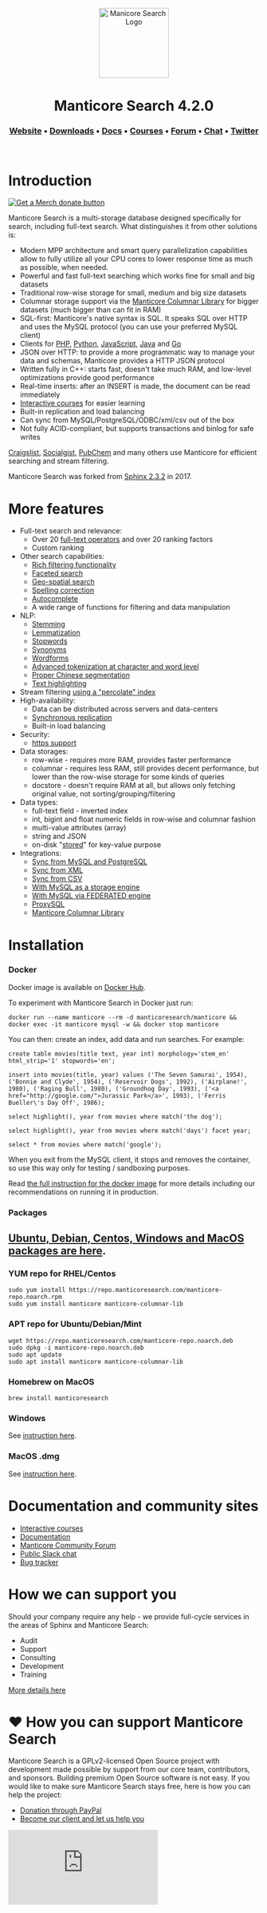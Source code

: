 <p align="center">
  <a href="https://manticoresearch.com" target="_blank" rel="noopener">
    <img src="https://manticoresearch.com/wp-content/uploads/2019/12/manticore-logo-central-M-1.png" width="140" alt="Manicore Search Logo">
  </a>
</p>

<h1 align="center">
  Manticore Search 4.2.0
</h1>

<h3 align="center">
  <a href="https://manticoresearch.com">Website</a> •
  <a href="http://bit.ly/2Q9uGj4">Downloads</a> •
  <a href="https://manual.manticoresearch.com">Docs</a> •
  <a href="https://play.manticoresearch.com">Courses</a> •
  <a href="https://forum.manticoresearch.com">Forum</a> •
  <a href="https://slack.manticoresearch.com">Chat</a> •
  <a href="https://twitter.com/manticoresearch">Twitter</a>
</h3>

<p>&nbsp;</p>

# Introduction

<span class="badge-geekswag">
<a href="https://geekswag.co/collections/manticore-search" title="Get Our Merch"><img src="https://img.shields.io/badge/Geekswag-Get%20Our%20Merch-brightgreen" alt="Get a Merch donate button" /></a>

Manticore Search is a multi-storage database designed specifically for search, including full-text search. What distinguishes it from other solutions is:
* Modern MPP architecture and smart query parallelization capabilities allow to fully utilize all your CPU cores to lower response time as much as possible, when needed.
* Powerful and fast full-text searching which works fine for small and big datasets
* Traditional row-wise storage for small, medium and big size datasets
* Columnar storage support via the [Manticore Columnar Library](https://github.com/manticoresoftware/columnar/) for bigger datasets (much bigger than can fit in RAM)
* SQL-first: Manticore's native syntax is SQL. It speaks SQL over HTTP and uses the MySQL protocol (you can use your preferred MySQL client)
* Clients for [PHP](https://github.com/manticoresoftware/manticoresearch-php), [Python](https://github.com/manticoresoftware/manticoresearch-python), [JavaScript](https://github.com/manticoresoftware/manticoresearch-javascript), [Java](https://github.com/manticoresoftware/manticoresearch-java) and [Go](https://github.com/manticoresoftware/go-sdk)
* JSON over HTTP: to provide a more programmatic way to manage your data and schemas, Manticore provides a HTTP JSON protocol
* Written fully in C++: starts fast, doesn't take much RAM, and low-level optimizations provide good performance
* Real-time inserts: after an INSERT is made, the document can be read immediately
* [Interactive courses](https://play.manticoresearch.com/) for easier learning
* Built-in replication and load balancing
* Can sync from MySQL/PostgreSQL/ODBC/xml/csv out of the box
* Not fully ACID-compliant, but supports transactions and binlog for safe writes

[Craigslist](https://www.craigslist.org/), [Socialgist](https://socialgist.com/), [PubChem](https://pubchem.ncbi.nlm.nih.gov/) and many others use Manticore for efficient searching and stream filtering.

Manticore Search was forked from [Sphinx 2.3.2](https://github.com/sphinxsearch/sphinx) in 2017.

# More features
* Full-text search and relevance:
  - Over 20 [full-text operators](https://play.manticoresearch.com/fulltextintro/) and over 20 ranking factors
  - Custom ranking
* Other search capabilities:
  - [Rich filtering functionality](https://manual.manticoresearch.com/Searching/Full_text_matching/Operators)
  - [Faceted search](https://play.manticoresearch.com/faceting/)
  - [Geo-spatial search](https://play.manticoresearch.com/geosearch/)
  - [Spelling correction](https://play.manticoresearch.com/didyoumean/)
  - [Autocomplete](https://play.manticoresearch.com/simpleautocomplete/)
  - A wide range of functions for filtering and data manipulation
* NLP:
  - [Stemming](https://manual.manticoresearch.com/Creating_an_index/NLP_and_tokenization/Morphology)
  - [Lemmatization](https://manual.manticoresearch.com/Creating_an_index/NLP_and_tokenization/Morphology)
  - [Stopwords](https://manual.manticoresearch.com/Creating_an_index/NLP_and_tokenization/Ignoring_stop-words#stopwords)
  - [Synonyms](https://manual.manticoresearch.com/Creating_an_index/NLP_and_tokenization/Exceptions)
  - [Wordforms](https://manual.manticoresearch.com/Creating_an_index/NLP_and_tokenization/Wordforms#wordforms)
  - [Advanced tokenization at character and word level](https://manual.manticoresearch.com/Creating_an_index/NLP_and_tokenization/Low-level_tokenization#charset_table)
  - [Proper Chinese segmentation](https://play.manticoresearch.com/icu-chinese/)
  - [Text highlighting](https://play.manticoresearch.com/highlighting/)
* Stream filtering [using a "percolate" index](https://play.manticoresearch.com/pq/)
* High-availability:
  - Data can be distributed across servers and data-centers
  - [Synchronous replication](https://play.manticoresearch.com/replication/)
  - Built-in load balancing
* Security:
  - [https support](https://play.manticoresearch.com/https/)
* Data storages:
  - row-wise - requires more RAM, provides faster performance
  - columnar - requires less RAM, still provides decent performance, but lower than the row-wise storage for some kinds of queries
  - docstore - doesn't require RAM at all, but allows only fetching original value, not sorting/grouping/filtering
* Data types:
  - full-text field - inverted index
  - int, bigint and float numeric fields in row-wise and columnar fashion
  - multi-value attributes (array)
  - string and JSON
  - on-disk "[stored](https://play.manticoresearch.com/docstore/)" for key-value purpose
* Integrations:
  - [Sync from MySQL and PostgreSQL](https://manual.manticoresearch.com/Creating_an_index/Local_indexes/Plain_index)
  - [Sync from XML](https://manual.manticoresearch.com/Adding_data_from_external_storages/Fetching_from_XML_streams#XML-file-format)
  - [Sync from CSV](https://manual.manticoresearch.com/Adding_data_from_external_storages/Fetching_from_CSV,TSV#Fetching-from-TSV,CSV)
  - [With MySQL as a storage engine](https://manual.manticoresearch.com/Extensions/SphinxSE#Using-SphinxSE)
  - [With MySQL via FEDERATED engine](https://manual.manticoresearch.com/Extensions/FEDERATED)
  - [ProxySQL](https://manticoresearch.com/2018/06/18/using-proxysql-to-route-inserts-in-a-distributed-realtime-index/)
  - [Manticore Columnar Library](https://github.com/manticoresoftware/columnar)

# Installation

### Docker
Docker image is available on [Docker Hub](https://dockr.ly/33biV0U).

To experiment with Manticore Search in Docker just run:

```
docker run --name manticore --rm -d manticoresearch/manticore && docker exec -it manticore mysql -w && docker stop manticore
```

You can then: create an index, add data and run searches. For example:

```
create table movies(title text, year int) morphology='stem_en' html_strip='1' stopwords='en';

insert into movies(title, year) values ('The Seven Samurai', 1954), ('Bonnie and Clyde', 1954), ('Reservoir Dogs', 1992), ('Airplane!', 1980), ('Raging Bull', 1980), ('Groundhog Day', 1993), ('<a href="http://google.com/">Jurassic Park</a>', 1993), ('Ferris Bueller\'s Day Off', 1986);

select highlight(), year from movies where match('the dog');

select highlight(), year from movies where match('days') facet year;

select * from movies where match('google');
```

When you exit from the MySQL client, it stops and removes the container, so use this way only for testing / sandboxing purposes.

Read [the full instruction for the docker image](https://dockr.ly/33biV0U) for more details including our recommendations on running it in production.

### Packages

## [Ubuntu, Debian, Centos, Windows and MacOS packages are here](https://www.manticoresearch.com/downloads).

### YUM repo for RHEL/Centos
```
sudo yum install https://repo.manticoresearch.com/manticore-repo.noarch.rpm
sudo yum install manticore manticore-columnar-lib
```

### APT repo for Ubuntu/Debian/Mint
```
wget https://repo.manticoresearch.com/manticore-repo.noarch.deb
sudo dpkg -i manticore-repo.noarch.deb
sudo apt update
sudo apt install manticore manticore-columnar-lib
```

### Homebrew on MacOS
```
brew install manticoresearch
```

### Windows
See [instruction here](https://manual.manticoresearch.com/Installation/Windows).

### MacOS .dmg
See [instruction here](https://manual.manticoresearch.com/Installation/MacOS).


# Documentation and community sites

  * [Interactive courses](https://play.manticoresearch.com)
  * [Documentation](https://manual.manticoresearch.com)
  * [Manticore Community Forum](https://forum.manticoresearch.com/)
  * [Public Slack chat](http://slack.manticoresearch.com/)
  * [Bug tracker](https://github.com/manticoresoftware/manticore/issues)

# How we can support you
Should your company require any help - we provide full-cycle services in the areas of Sphinx and Manticore Search:
  * Audit
  * Support
  * Consulting
  * Development
  * Training

[More details here](https://manticoresearch.com/services/)

# ❤️ How you can support Manticore Search

Manticore Search is a GPLv2-licensed Open Source project with development made possible by support from our core team, contributors, and sponsors. Building premium Open Source software is not easy. If you would like to make sure Manticore Search stays free, here is how you can help the project:

* [Donation through PayPal](https://www.paypal.me/manticoresearch)
* [Become our client and let us help you](https://manticoresearch.com/services)

[![Analytics](https://ga-beacon.appspot.com/UA-114439919-1/manticoresoftware/manticore/README.md?pixel&useReferer)](https://github.com/manticoresoftware/manticore)
